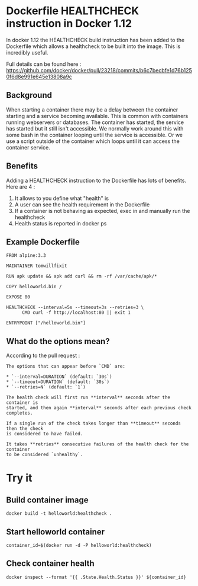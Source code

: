 # Dockerfile HEALTHCHECK instruction in Docker 1.12

In docker 1.12 the HEALTHCHECK build instruction has been added to the Dockerfile which allows a healthcheck to be built into the image.  This is incredibly useful.

Full details can be found here : https://github.com/docker/docker/pull/23218/commits/b6c7becbfe1d76b1250f6d8e991e645e13808a9c

## Background

When starting a container there may be a delay between the container starting and a service becoming available.  This is common with containers running webservers or databases.  The container has started, the service has started but it still isn't accessible.  We normally work around this with some bash in the container looping until the service is accessible. Or we use a script outside of the container which loops until it can access the container service.

## Benefits

Adding a HEALTHCHECK instruction to the Dockerfile has lots of benefits. Here are 4 :

1. It allows to you define what "health" is
2. A user can see the health requirement in the Dockerfile 
3. If a container is not behaving as expected, exec in and manually run the healthcheck
4. Health status is reported in docker ps

## Example Dockerfile

```
FROM alpine:3.3

MAINTAINER tomwillfixit 

RUN apk update && apk add curl && rm -rf /var/cache/apk/*

COPY helloworld.bin / 

EXPOSE 80

HEALTHCHECK --interval=5s --timeout=3s --retries=3 \
      CMD curl -f http://localhost:80 || exit 1

ENTRYPOINT ["/helloworld.bin"]

``` 

## What do the options mean?

According to the pull request :
```
The options that can appear before `CMD` are:

* `--interval=DURATION` (default: `30s`)
* `--timeout=DURATION` (default: `30s`)
* `--retries=N` (default: `1`)

The health check will first run **interval** seconds after the container is
started, and then again **interval** seconds after each previous check completes.

If a single run of the check takes longer than **timeout** seconds then the check
is considered to have failed.

It takes **retries** consecutive failures of the health check for the container
to be considered `unhealthy`.
``` 

# Try it

## Build container image
```
docker build -t helloworld:healthcheck .
```

## Start helloworld container
```
container_id=$(docker run -d -P helloworld:healthcheck)
```

## Check container health
```
docker inspect --format '{{ .State.Health.Status }}' ${container_id}

```

